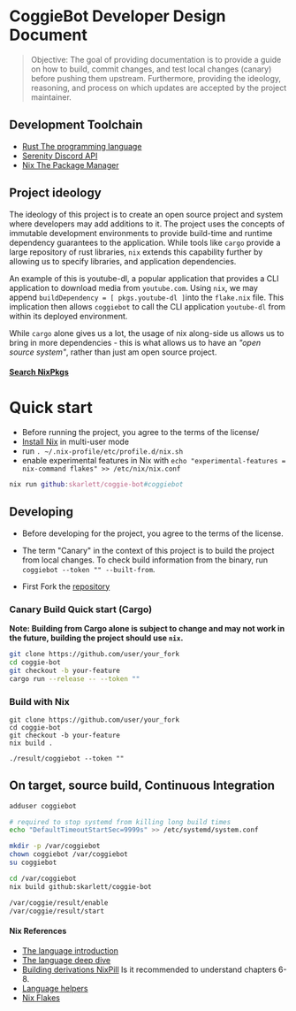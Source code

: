 # CoggieBot Developer Design Document

> Objective: The goal of providing documentation is to provide a guide on how to build, commit changes, and test local changes (canary) before pushing them upstream. Furthermore, providing the ideology, reasoning, and process on which updates are accepted by the project maintainer.

## Development Toolchain
- [Rust The programming language](https://doc.rust-lang.org/stable/book/)
- [Serenity Discord API](https://docs.rs/serenity/latest/serenity/)
- [Nix The Package Manager](https://nixos.org/manual/nix/unstable/introduction.html)

## Project ideology

The ideology of this project is to create an open source project and system where developers may add additions to it. The project uses the concepts of immutable development environments to provide build-time and runtime dependency guarantees to the application. While tools like `cargo` provide a large repository of rust libraries, `nix` extends this capability further by allowing us to specify libraries, and application dependencies. 

An example of this is youtube-dl, a popular application that provides a CLI application to download media from `youtube.com`. Using `nix`, we may append `buildDependency = [ pkgs.youtube-dl ]`into the `flake.nix` file. This implication then allows `coggiebot` to call the CLI application `youtube-dl` from within its deployed environment.

While `cargo` alone gives us a lot, the usage of nix along-side us allows us to bring in more dependencies - this is what allows us to have an *"open source system"*, rather than just am open source project.


#### [Search NixPkgs](https://search.nixos.org/packages?channel=unstable)

# Quick start
- Before running the project, you agree to the terms of the license/
- [Install Nix](https://nixos.org/manual/nix/stable/installation/installing-binary.html) in multi-user mode
- run `. ~/.nix-profile/etc/profile.d/nix.sh`
- enable experimental features in Nix with `echo "experimental-features = nix-command flakes" >> /etc/nix/nix.conf`

```nix
nix run github:skarlett/coggie-bot#coggiebot
```

## Developing
- Before developing for the project, you agree to the terms of the license.

- The term "Canary" in the context of this project is to build the project from local changes.
To check build information from the binary, run `coggiebot --token "" --built-from`. 

- First Fork the [repository](https://github.com/skarlett/coggie-bot)

### Canary Build Quick start (Cargo)
**Note: Building from Cargo alone is subject to change and may not work in the future, building the project should use `nix`.**
```sh
git clone https://github.com/user/your_fork
cd coggie-bot
git checkout -b your-feature
cargo run --release -- --token ""
```

### Build with Nix
```
git clone https://github.com/user/your_fork
cd coggie-bot
git checkout -b your-feature
nix build .

./result/coggiebot --token "" 
```


## On target, source build, Continuous Integration
```sh
adduser coggiebot

# required to stop systemd from killing long build times 
echo "DefaultTimeoutStartSec=9999s" >> /etc/systemd/system.conf

mkdir -p /var/coggiebot
chown coggiebot /var/coggiebot
su coggiebot

cd /var/coggiebot
nix build github:skarlett/coggie-bot

/var/coggie/result/enable
/var/coggie/result/start
```


#### Nix References
- [The language introduction](https://cheat.readthedocs.io/en/latest/nixos/nix_lang.html)
- [The language deep dive](https://medium.com/@MrJamesFisher/nix-by-example-a0063a1a4c55)
- [Building derivations NixPill](https://nixos.org/guides/nix-pills/our-first-derivation.html) Is it recommended to understand chapters 6-8.
- [Language helpers](https://nixos.wiki/wiki/Language-specific_package_helpers)
- [Nix Flakes](https://nixos.wiki/wiki/Flakes)

